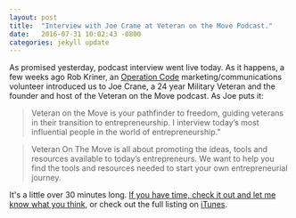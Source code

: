 ```yaml
---
layout: post
title:  "Interview with Joe Crane at Veteran on the Move Podcast."
date:   2016-07-31 10:02:43 -0800
categories: jekyll update
---
```


As promised yesterday, podcast interview went live today. As it happens, a few weeks ago Rob Kriner, an [Operation Code](https://operationcode.org) marketing/communications volunteer introduced us to Joe Crane, a 24 year Military Veteran and the founder and host of the Veteran on the Move podcast. As Joe puts it:

>Veteran on the Move is your pathfinder to freedom, guiding veterans in their transition to entrepreneurship. I interview today’s most influential people in the world of entrepreneurship."

>Veteran On The Move is all about promoting the ideas, tools and resources available to today’s entrepreneurs.  We want to help you find the tools and resources needed to start your own entrepreneurial journey.

It's a little over 30 minutes long. [If you have time, check it out and let me know what you think](http://www.veteranonthemove.com/get-coding-now-with-operation-code-army-veteran-and-founder-david-molina/), or check out the full listing on [iTunes](https://itunes.apple.com/us/podcast/veteran-on-move-helping-military/id895316131?mt=2).

